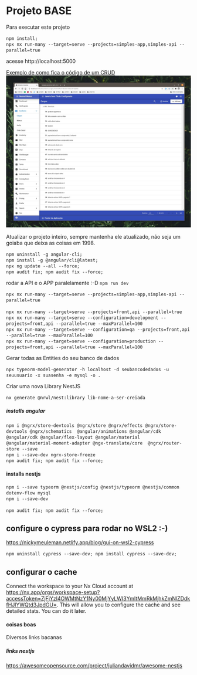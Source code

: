 # Projeto BASE

Para executar este projeto

```
npm install;
npx nx run-many --target=serve --projects=simples-app,simples-api --parallel=true
```

acesse http://localhost:5000

[Exemplo de como fica o código de um CRUD](https://github.com/duard/simples-nx/blob/master/libs/app-cruds/src/lib/menus/index/index.component.ts) ![Screenshot CRUD Básico](new-screenshot-cargos.jpeg)

Atualizar o projeto inteiro, sempre mantenha ele atualizado, não seja um goiaba que deixa as coisas em 1998.

```shell
npm uninstall -g angular-cli;
npm install -g @angular/cli@latest;
npx ng update --all --force;
npm audit fix; npm audit fix --force;
```

rodar a API e o APP paralelamente :-D `npm run dev`

```shell
npx nx run-many --target=serve --projects=simples-app,simples-api --parallel=true

npx nx run-many --target=serve --projects=front,api --parallel=true
npx nx run-many --target=serve --configuration=development --projects=front,api --parallel=true --maxParallel=100
npx nx run-many --target=serve --configuration=qa --projects=front,api --parallel=true --maxParallel=100
npx nx run-many --target=serve --configuration=production --projects=front,api --parallel=true --maxParallel=100
```

Gerar todas as Entities do seu banco de dados

```shell
npx typeorm-model-generator -h localhost -d seubancodedados -u seuusuario -x suasenha -e mysql -o .
```

Criar uma nova Library NestJS

```shell
nx generate @nrwl/nest:library lib-nome-a-ser-creiada
```

##### installs angular

```
npm i @ngrx/store-devtools @ngrx/store @ngrx/effects @ngrx/store-devtools @ngrx/schematics  @angular/animations @angular/cdk @angular/cdk @angular/flex-layout @angular/material  @angular/material-moment-adapter @ngx-translate/core  @ngrx/router-store --save
npm i --save-dev ngrx-store-freeze
npm audit fix; npm audit fix --force;

```

#### installs nestjs

```
npm i --save typeorm @nestjs/config @nestjs/typeorm @nestjs/common dotenv-flow mysql
npm i --save-dev

npm audit fix; npm audit fix --force;

```

## configure o cypress para rodar no WSL2 :-)

https://nickymeuleman.netlify.app/blog/gui-on-wsl2-cypress

```
npm uninstall cypress --save-dev; npm install cypress --save-dev;
```

## configurar o cache

Connect the workspace to your Nx Cloud account at https://nx.app/orgs/workspace-setup?accessToken=ZjFjYzI4OWMtNzY1Ny00MjYyLWI3YmItMmRkMjhkZmNlZDdkfHJlYWQtd3JpdGU=. This will allow you to configure the cache and see detailed stats. You can do it later.

#### coisas boas

Diversos links bacanas

##### links nestjs

https://awesomeopensource.com/project/juliandavidmr/awesome-nestjs
